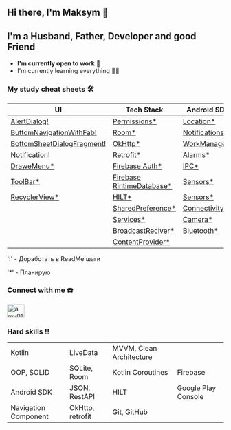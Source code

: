 ## Hi there, I'm Maksym 👋
## I'm a Husband, Father, Developer and good Friend
- **I'm currently open to work** :monocle_face:
- I'm currently learning everything :man_student:

### My study cheat sheets :hammer_and_wrench:
| **UI** | **Tech Stack** | **Android SDK** |
|---|---|---|
| [AlertDialog!](https://github.com/amv0107/CustomAlertDialog)                       | [Permissions*](https://github.com/amv0107/Notifications) | [Location*]()      |
| [ButtomNavigationWithFab!](https://github.com/amv0107/DemoButtomNavigationWithFab) | [Room*]()                                                | [Notifications*]() | 
| [BottomSheetDialogFragment!](https://github.com/amv0107/BottomSheetDialogFragment) | [OkHttp*]()                                              | [WorkManager*]()   |
| [Notification!](https://github.com/amv0107/Notifications)                          | [Retrofit*]()                                            | [Alarms*]()        |
| [DraweMenu*]()                                                                     | [Firebase Auth*]()                                       | [IPC*]()           |
| [ToolBar*]()                                                                       | [Firebase RintimeDatabase*]()                            | [Sensors*]()       |
| [RecyclerView*]()                                                                  | [HILT*]()                                                | [Sensors*]()       |
| []()                                                                               | [SharedPreference*]()                                    | [Connectivity*]()  |
| []()                                                                               | [Services*]()                                            | [Camera*]()        |
| []()                                                                               | [BroadcastReciver*]()                                    | [Bluetooth*]()     |
| []()                                                                               | [ContentProvider*]()                                     | []()               |

'!' - Доработать в ReadMe шаги

'*' - Планирую

### Connect with me :phone:
<p align="left">
<a href="https://linkedin.com/in/amv0107" target="blank"><img align="center" src="https://raw.githubusercontent.com/rahuldkjain/github-profile-readme-generator/master/src/images/icons/Social/linked-in-alt.svg" alt="amv0107" height="30" width="40" /></a>
</p>

### Hard skills :bangbang:
|||||
|--------------------|----------------|------------------------|-------------------|
|Kotlin              |LiveData        |MVVM, Clean Architecture||Trello            |      
|OOP, SOLID          |SQLite, Room    |Kotlin Coroutines       |Firebase           |
|Android SDK         |JSON, RestAPI   |HILT                    |Google Play Console|
|Navigation Component|OkHttp, retrofit|Git, GitHub             |                   |
